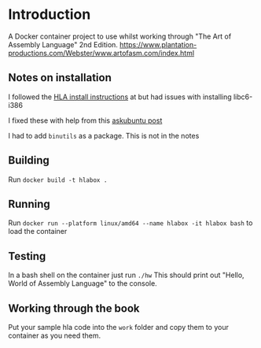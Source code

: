 # Introduction

A Docker container project to use whilst working through "The Art of Assembly Language" 2nd Edition. https://www.plantation-productions.com/Webster/www.artofasm.com/index.html


## Notes on installation

I followed the [HLA install instructions](https://www.plantation-productions.com/Webster/HighLevelAsm/LInuxDownload.html) at but had issues with installing libc6-i386

I fixed these with help from this [askubuntu post](https://askubuntu.com/questions/1143268/how-to-install-a-libc6-version-2-29)

I had to add `binutils` as a package.  This is not in the notes

## Building

Run `docker build -t hlabox .`

## Running

Run `docker run --platform linux/amd64 --name hlabox -it hlabox bash` to load the container

## Testing

In a bash shell on the container just run `./hw` This should print out "Hello, World of Assembly Language" to the console.

## Working through the book

Put your sample hla code into the `work` folder and copy them to your container as you need them.